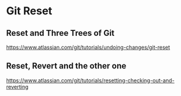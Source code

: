 # Git Reset

## Reset and Three Trees of Git
https://www.atlassian.com/git/tutorials/undoing-changes/git-reset

## Reset, Revert and the other one
https://www.atlassian.com/git/tutorials/resetting-checking-out-and-reverting